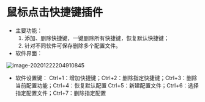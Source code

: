 # 鼠标点击快捷键插件

* 主要功能：
  1. 添加、删除快捷键，一键删除所有快捷键，恢复默认快捷键；
  2. 针对不同软件可保存删除多个配置文件。
* 软件界面：

![image-20201222204910845](C:\Users\13589\AppData\Roaming\Typora\typora-user-images\image-20201222204910845.png)

* 软件设置键：
  Ctrl+1：增加快捷键；Ctrl+2：删除指定快捷键；Ctrl+3：删除当前配置功能；Ctrl+4：恢复默认配置
  Ctrl+5：新建配置文件；Ctrl+6：选择指定配置文件；Ctrl+7：删除指定配置
